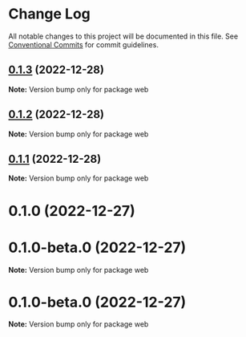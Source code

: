 # Change Log

All notable changes to this project will be documented in this file.
See [Conventional Commits](https://conventionalcommits.org) for commit guidelines.

## [0.1.3](https://github.com/rmoralp/maons/compare/web@0.1.2...web@0.1.3) (2022-12-28)

**Note:** Version bump only for package web





## [0.1.2](https://github.com/rmoralp/maons/compare/web@0.1.1...web@0.1.2) (2022-12-28)

**Note:** Version bump only for package web





## [0.1.1](https://github.com/rmoralp/maons/compare/web@0.1.0...web@0.1.1) (2022-12-28)

**Note:** Version bump only for package web





# 0.1.0 (2022-12-27)



# 0.1.0-beta.0 (2022-12-27)

**Note:** Version bump only for package web





# 0.1.0-beta.0 (2022-12-27)

**Note:** Version bump only for package web

